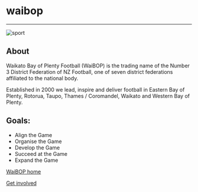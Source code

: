 # waibop
---
![sport](https://sportsgroundproduction.blob.core.windows.net/cms/6625/logo.jpg?ts=636925490769270000 "waibop")

## About
Waikato Bay of Plenty Football (WaiBOP) is the trading name of the Number 3 District Federation of NZ Football, one of seven district federations affiliated to the national body.

Established in 2000 we lead, inspire and deliver football in Eastern Bay of Plenty, Rotorua, Taupo, Thames / Coromandel, Waikato and Western Bay of Plenty.

## Goals:
+ Align the Game
+ Organise the Game
+ Develop the Game
+ Succeed at the Game
+ Expand the Game

[WaiBOP home](http://www.waibopfootball.co.nz/)

[Get involved](http://www.waibopfootball.co.nz/GET-INVOLVED)
